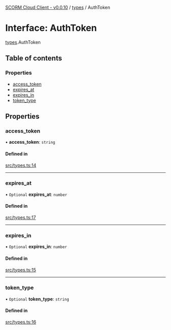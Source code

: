 [SCORM Cloud Client - v0.0.10](../README.md) / [types](../modules/types.md) / AuthToken

# Interface: AuthToken

[types](../modules/types.md).AuthToken

## Table of contents

### Properties

- [access\_token](types.AuthToken.md#access_token)
- [expires\_at](types.AuthToken.md#expires_at)
- [expires\_in](types.AuthToken.md#expires_in)
- [token\_type](types.AuthToken.md#token_type)

## Properties

### access\_token

• **access\_token**: `string`

#### Defined in

[src/types.ts:14](https://github.com/distributhor/scormcloud-client/blob/49508a5/src/types.ts#L14)

___

### expires\_at

• `Optional` **expires\_at**: `number`

#### Defined in

[src/types.ts:17](https://github.com/distributhor/scormcloud-client/blob/49508a5/src/types.ts#L17)

___

### expires\_in

• `Optional` **expires\_in**: `number`

#### Defined in

[src/types.ts:15](https://github.com/distributhor/scormcloud-client/blob/49508a5/src/types.ts#L15)

___

### token\_type

• `Optional` **token\_type**: `string`

#### Defined in

[src/types.ts:16](https://github.com/distributhor/scormcloud-client/blob/49508a5/src/types.ts#L16)
